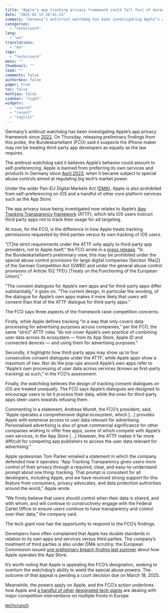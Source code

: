 ```yaml
---
title: "Apple’s app tracking privacy framework could fall foul of German antitrust rules"
date: "2025-02-13 20:41:15"
summary: "Germany’s antitrust watchdog has been investigating Apple’s app privacy framework since 2022. On Thursday, releasing preliminary findings from this probe, the Bundeskartellamt (FCO) said it suspects the iPhone maker may not be treating third-party app developers as equally as the law requires. The antitrust watchdog said it believes Apple’s behavior..."
categories:
  - "techcrunch"
lang:
  - "en"
translations:
  - "en"
tags:
  - "techcrunch"
menu: ""
thumbnail: ""
lead: ""
comments: false
authorbox: false
pager: true
toc: false
mathjax: false
sidebar: "right"
widgets:
  - "search"
  - "recent"
  - "taglist"
---
```


Germany’s antitrust watchdog has been investigating Apple’s app privacy framework since [2022](https://techcrunch.com/2022/06/14/apple-att-germany-fco-antitrust/). On Thursday, releasing preliminary findings from this probe, the Bundeskartellamt (FCO) said it suspects the iPhone maker may not be treating third-party app developers as equally as the law requires.

The antitrust watchdog said it believes Apple’s behavior could amount to self-preferencing. Apple is banned from preferring its own services and products in Germany since [April 2023](https://techcrunch.com/2023/04/05/apple-germany-special-abuse-controls/), when it became subject to special abuse controls aimed at regulating big tech’s market power.

Under the wider Pan-EU Digital Markets Act ([DMA](https://techcrunch.com/2024/03/07/europes-dma-rules-for-big-tech-explained/)), Apple is also prohibited from self-preferencing on iOS and a handful of other core platform services such as the App Store.

The app privacy issue being investigated now relates to Apple’s [App Tracking Transparency framework](https://techcrunch.com/2021/04/26/apples-app-tracking-transparency-feature-has-arrived-heres-what-you-need-to-know/) (ATTF), which lets iOS users instruct third party apps not to track their usage for ad targeting.

At issue, for the FCO, is the difference in how Apple treats tracking permissions requested by third parties versus its own tracking of iOS users.

“[T]he strict requirements under the ATTF only apply to third-party app providers, not to Apple itself,” the FCO wrote in a [press release](https://www.bundeskartellamt.de/SharedDocs/Meldung/EN/Pressemitteilungen/2025/02_13_2025_ATTF.html?nn=48916). “In the Bundeskartellamt’s preliminary view, this may be prohibited under the special abuse control provisions for large digital companies (Section 19a(2) of the German Competition Act (GWB)) and under the general abuse control provisions of Article 102 TFEU [Treaty on the Functioning of the European Union].”

“The consent dialogues for Apple’s own apps and for third-party apps differ substantially,” it goes on. “The current design, in particular the wording, of the dialogue for Apple’s own apps makes it more likely that users will consent than that of the ATTF dialogue for third-party apps.”

The FCO says three aspects of the framework raise competition concerns.

Firstly, while Apple defines tracking “in a way that only covers data processing for advertising purposes across companies,” per the FCO, the same “strict” ATTF rules “do not cover Apple’s own practice of combining user data across its ecosystem — from its App Store, Apple ID and connected devices — and using them for advertising purposes.”

Secondly, it highlights how third-party apps may show up to four consecutive consent dialogues under the ATTF, while Apple apps show a maximum of two. Nor do the pop-ups around Apple’s own apps refer to “Apple’s own processing of user data across services (known as first-party tracking) as such,” in the FCO’s assessment.

Finally, the watchdog believes the design of tracking consent dialogues on iOS are treated unequally. The FCO says Apple’s dialogues are designed to encourage users to let it process their data, while the ones for third-party apps steer users towards refusing them.

Commenting in a statement, Andreas Mundt, the FCO’s president, said, “Apple operates a comprehensive digital ecosystem, which […] provides Apple with extensive access to user data relevant for advertising. Personalised advertising is also of great commercial significance for other companies wishing to offer free apps, some of which compete with Apple’s own services, in the App Store […] However, the ATTF makes it far more difficult for competing app publishers to access the user data relevant for advertising.”

Apple spokesman Tom Parker emailed a statement in which the company defended how it operates: “App Tracking Transparency gives users more control of their privacy through a required, clear, and easy-to-understand prompt about one thing: tracking. That prompt is consistent for all developers, including Apple, and we have received strong support for this feature from consumers, privacy advocates, and data protection authorities around the world,” Apple wrote.

“We firmly believe that users should control when their data is shared, and with whom, and will continue to constructively engage with the Federal Cartel Office to ensure users continue to have transparency and control over their data,” the company said.

The tech giant now has the opportunity to respond to the FCO’s findings.

Developers have often complained that Apple has double standards in relation to its own apps and services versus third parties. The company’s treatment of third parties is also under DMA scrutiny: the European Commission issued [one preliminary breach finding last summer](https://techcrunch.com/2024/06/24/apples-app-store-breaches-eus-digital-markets-act/) about how Apple operates the App Store.

It’s worth noting that Apple is appealing the FCO’s designation, seeking to overturn the watchdog’s ability to wield the special abuse powers. The outcome of that appeal is pending a court decision due on March 18, 2025.

Meanwhile, the powers apply on Apple, and the FCO’s action underlines how Apple and [a handful of other](https://techcrunch.com/2023/10/05/google-data-terms-fco/) [designated tech giants](https://techcrunch.com/2023/06/07/meta-fco-accounts-center/) are dealing with major competition interventions on multiple fronts in Europe.

[techcrunch](https://techcrunch.com/2025/02/13/apples-app-tracking-privacy-framework-could-fall-foul-of-german-antitrust-rules/)
